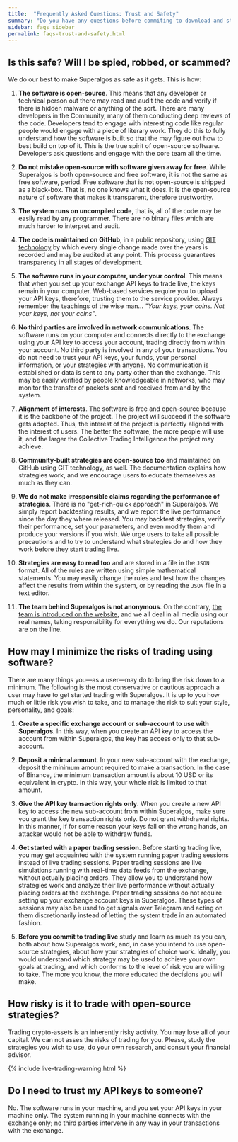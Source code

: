 ```yaml
---
title:  "Frequently Asked Questions: Trust and Safety"
summary: "Do you have any questions before commiting to download and start using Superalgos?"
sidebar: faqs_sidebar
permalink: faqs-trust-and-safety.html
---
```


## Is this safe? Will I be spied, robbed, or scammed?

We do our best to make Superalgos as safe as it gets. This is how:

1. **The software is open-source**. This means that any developer or technical person out there may read and audit the code and verify if there is hidden malware or anything of the sort. There are many developers in the Community, many of them conducting deep reviews of the code. Developers tend to engage with interesting code like regular people would engage with a piece of literary work. They do this to fully understand how the software is built so that the may figure out how to best build on top of it. This is the true spirit of open-source software. Developers ask questions and engage with the core team all the time.  

1. **Do not mistake open-source with software given away for free**. While Superalgos is both open-source and free software, it is not the same as free software, period. Free software that is not open-source is shipped as a black-box. That is, no one knows what it does. It is the open-source nature of software that makes it transparent, therefore trustworthy.

1. **The system runs on uncompiled code**, that is, all of the code may be easily read by any programmer. There are no binary files which are much harder to interpret and audit.

1. **The code is maintained on GitHub**, in a public repository, using <a href="https://en.wikipedia.org/wiki/Git" rel="nofollow" rel="noopener" target="_blank">GIT technology</a> by which every single change made over the years is recorded and may be audited at any point. This process guarantees transparency in all stages of development.

1. **The software runs in your computer, under your control**. This means that when you set up your exchange API keys to trade live, the keys remain in your computer. Web-based services require you to upload your API keys, therefore, trusting them to the service provider. Always remember the teachings of the wise man... *"Your keys, your coins. Not your keys, not your coins"*.

1. **No third parties are involved in network communications**. The software runs on your computer and connects directly to the exchange using your API key to access your account, trading directly from within your account. No third party is involved in any of your transactions. You do not need to trust your API keys, your funds, your personal information, or your strategies with anyone. No communication is established or data is sent to any party other than the exchange. This may be easily verified by people knowledgeable in networks, who may monitor the transfer of packets sent and received from and by the system.

1. **Alignment of interests**. The software is free and open-source because it is the backbone of the project. The project will succeed if the software gets adopted. Thus, the interest of the project is perfectly aligned with the interest of users. The better the software, the more people will use it, and the larger the Collective Trading Intelligence the project may achieve.

1. **Community-built strategies are open-source too** and maintained on GitHub using GIT technology, as well. The documentation explains how strategies work, and we encourage users to educate themselves as much as they can. 

1. **We do not make irresponsible claims regarding the performance of strategies**. There is no "get-rich-quick approach" in Superalgos. We simply report backtesting results, and we report the live performance since the day they where released. You may backtest strategies, verify their performance, set your parameters, and even modify them and produce your versions if you wish. We urge users to take all possible precautions and to try to understand what strategies do and how they work before they start trading live.

1. **Strategies are easy to read too** and are stored in a file in the ```JSON``` format. All of the rules are written using simple mathematical statements. You may easily change the rules and test how the changes affect the results from within the system, or by reading the ```JSON``` file in a text editor.

1. **The team behind Superalgos is not anonymous**. On the contrary, <a href="https://superalgos.org/about-team.shtml" target="_blank">the team is introduced on the website</a>, and we all deal in all media using our real names, taking responsibility for everything we do. Our reputations are on the line.

## How may I minimize the risks of trading using software?

There are many things you&mdash;as a user&mdash;may do to bring the risk down to a minimum. The following is the most conservative or cautious approach a user may have to get started trading with Superalgos. It is up to you how much or little risk you wish to take, and to manage the risk to suit your style, personality, and goals:

1. **Create a specific exchange account or sub-account to use with Superalgos**. In this way, when you create an API key to access the account from within Superalgos, the key has access only to that sub-account. 

1. **Deposit a minimal amount**. In your new sub-account with the exchange, deposit the minimum amount required to make a transaction. In the case of Binance, the minimum transaction amount is about 10 USD or its equivalent in crypto. In this way, your whole risk is limited to that amount.

1. **Give the API key transaction rights only**. When you create a new API key to access the new sub-account from within Superalgos, make sure you grant the key transaction rights only. Do not grant withdrawal rights. In this manner, if for some reason your keys fall on the wrong hands, an attacker would not be able to withdraw funds.

1. **Get started with a paper trading session**. Before starting trading live, you may get acquainted with the system running paper trading sessions instead of live trading sessions. Paper trading sessions are live simulations running with real-time data feeds from the exchange, without actually placing orders. They allow you to understand how strategies work and analyze their live performance without actually placing orders at the exchange. Paper trading sessions do not require setting up your exchange account keys in Superalgos. These types of sessions may also be used to get signals over Telegram and acting on them discretionarily instead of letting the system trade in an automated fashion.

1. **Before you commit to trading live** study and learn as much as you can, both about how Superalgos work, and, in case you intend to use open-source strategies, about how your strategies of choice work. Ideally, you would understand which strategy may be used to achieve your own goals at trading, and which conforms to the level of risk you are willing to take. The more you know, the more educated the decisions you will make.

## How risky is it to trade with open-source strategies?

Trading crypto-assets is an inherently risky activity. You may lose all of your capital. We can not asses the risks of trading for you. Please, study the strategies you wish to use, do your own research, and consult your financial advisor.

{% include live-trading-warning.html %}

## Do I need to trust my API keys to someone?

No. The software runs in your machine, and you set your API keys in your machine only. The system running in your machine connects with the exchange only; no third parties intervene in any way in your transactions with the exchange.